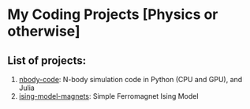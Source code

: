 # My Coding Projects [Physics or otherwise]


## List of projects:

1. [nbody-code](https://github.com/geetmankar/coding-projects/tree/main/nbody-code): N-body simulation code in Python (CPU and GPU), and Julia
2. [ising-model-magnets](https://github.com/geetmankar/coding-projects/tree/main/ising-model-magnets): Simple Ferromagnet Ising Model
